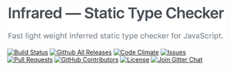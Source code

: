 <img width="510" src="./.github/header.png" />

<!-- These badges aren't configured -->
[![Build Status](https://travis-ci.org/nickzuber/needle.svg?branch=master)]()
[![Github All Releases](https://img.shields.io/github/downloads/nickzuber/needle/total.svg)]()
[![Code Climate](https://img.shields.io/codeclimate/coverage/github/nickzuber/infrared.svg)]()
[![Issues](https://img.shields.io/github/issues-raw/nickzuber/needle.svg)]()
[![Pull Requests](https://img.shields.io/github/issues-pr-raw/nickzuber/needle.svg)]()
[![GitHub Contributors](https://img.shields.io/github/contributors/nickzuber/needle.svg)]()
[![License](https://img.shields.io/badge/license-MIT%20Licence-blue.svg)]()
[![Join Gitter Chat](https://img.shields.io/badge/gitter-join%20chat%20%E2%86%92-brightgreen.svg?style=flat)](https://gitter.im/infrared-chat/Lobby?source=orgpage)

